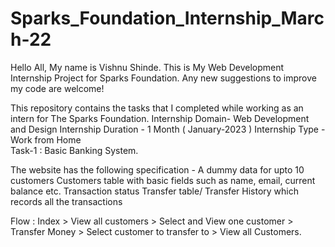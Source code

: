 # Sparks_Foundation_Internship_March-22
Hello All, My name is Vishnu Shinde.
This is My Web Development Internship Project for Sparks Foundation.
Any new suggestions to improve my code are welcome!

This repository contains the tasks that I completed while working as an intern for The Sparks Foundation. 
Internship Domain- Web Development and Design Internship 
Duration - 1 Month ( January-2023 ) 
Internship Type - Work from Home  
Task-1 : Basic Banking System.

The website has the following specification -
A dummy data for upto 10 customers
Customers table with basic fields such as name, email, current balance etc.
Transaction status
Transfer table/ Transfer History which records all the transactions

Flow : Index > View all customers > Select and View one customer > Transfer Money > Select customer to transfer to > View all Customers.
